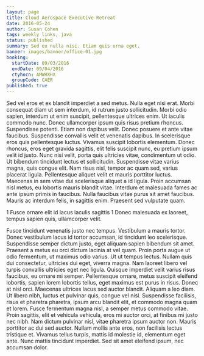 ```yaml
---
layout: page
title: Cloud Aerospace Executive Retreat
date: 2016-05-24
author: Susan Cohen
tags: weekly links, java
status: published
summary: Sed eu nulla nisi. Etiam quis urna eget.
banner: images/banner/office-01.jpg
booking:
  startDate: 09/03/2016
  endDate: 09/04/2016
  ctyhocn: AMWHXHX
  groupCode: CAER
published: true
---
```

Sed vel eros et ex blandit imperdiet a sed metus. Nulla eget nisi erat. Morbi consequat diam ut sem interdum, id rutrum justo sollicitudin. Morbi odio sapien, interdum ut enim suscipit, pellentesque ultrices enim. Ut iaculis commodo nunc. Donec ullamcorper ipsum quis risus pretium rhoncus. Suspendisse potenti. Etiam non dapibus velit. Donec posuere et ante vitae faucibus. Suspendisse convallis velit et venenatis dapibus. In scelerisque eros quis pellentesque luctus. Vivamus suscipit lobortis elementum. Donec rhoncus, eros eget gravida sagittis, elit felis suscipit nunc, eu pretium ipsum velit id justo. Nunc nisi velit, porta quis ultricies vitae, condimentum ut odio. Ut bibendum tincidunt lectus et sollicitudin.
Suspendisse vitae varius magna, quis congue elit. Nam risus nisl, tempor ac quam sed, varius placerat ligula. Pellentesque aliquet velit et mauris porttitor luctus. Maecenas in sem vitae dui scelerisque aliquet a id ligula. Proin accumsan nisl metus, eu lobortis mauris blandit vitae. Interdum et malesuada fames ac ante ipsum primis in faucibus. Nulla faucibus vitae purus sit amet faucibus. Mauris ac interdum felis, in sagittis enim. Praesent sed vulputate quam.

1 Fusce ornare elit id lacus iaculis sagittis
1 Donec malesuada ex laoreet, tempus sapien quis, ullamcorper velit.

Fusce tincidunt venenatis justo nec tempus. Vestibulum a mauris tortor. Donec vestibulum lacus id tortor accumsan, id tincidunt leo scelerisque. Suspendisse semper dictum justo, eget aliquam sapien bibendum sit amet. Praesent a metus eu orci dictum lacinia at vel quam. Proin porta augue ut odio fermentum, ut maximus odio varius. Ut ut tempus lectus. Nullam quis dui consectetur, ultricies dui eget, viverra magna. Nam laoreet libero vel turpis convallis ultricies eget nec ligula. Quisque imperdiet velit varius risus faucibus, eu ornare mi semper.
Pellentesque ornare, metus suscipit eleifend lobortis, sapien lorem lobortis tellus, eget maximus est purus in risus. Donec at nisl orci. Maecenas ultrices lacus sed auctor blandit. Aliquam a leo diam. Ut libero nibh, luctus et pulvinar quis, congue vel nisl. Suspendisse facilisis, risus et pharetra pharetra, ipsum arcu blandit elit, et commodo magna quam et lorem. Fusce fermentum magna nisl, a semper metus commodo vitae. Proin sagittis, elit et vehicula vehicula, eros mi auctor orci, at finibus mi justo nec nibh. Nam dictum pulvinar nisl, vitae pharetra ipsum auctor non. Mauris porttitor ac dui sed auctor. Nullam mollis ante eros, non facilisis lectus tristique et. Vivamus tellus turpis, mattis id molestie id, elementum eget ante. Nunc mattis tincidunt imperdiet. Sed sit amet eleifend ipsum, nec accumsan dolor.
